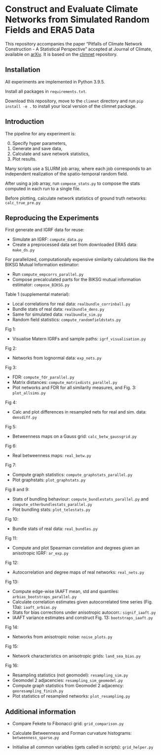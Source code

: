 # Construct and Evaluate Climate Networks from Simulated Random Fields and ERA5 Data

This repository accompanies the paper “Pitfalls of Climate Network Construction - A Statistical Perspective” accepted at Journal of Climate, available on [arXiv](https://arxiv.org/pdf/2211.02888.pdf). It is based on the [climnet](https://github.com/mlcs/climnet) repository.

## Installation

All experiments are implemented in Python 3.9.5.

Install all packages in `requirements.txt`.

Download this repository, move to the `climnet` directory and run `pip install -e .` to install your local version of the climnet package.


## Introduction

The pipeline for any experiment is:

0)   Specify hyper parameters,
1)   Generate and save data,
2)   Calculate and save network statistics,
3)   Plot results.

Many scripts use a SLURM job array, where each job corresponds to an independent realization of the spatio-temporal random field.

After using a job array, run `compose_stats.py` to compose the stats computed in each run to a single file.

Before plotting, calculate network statistics of ground truth networks: `calc_true_pre.py`


## Reproducing the Experiments

First generate and IGRF data for reuse:
- Simulate an IGRF: `compute_data.py`
- Create a preprocessed data set from downloaded ERA5 data: `make_ds.py`

For parallelized, computationally expensive similarity calculations like the BIKSG Mutual Information estimator:
- Run `compute_empcorrs_parallel.py`
- Compose precalculated parts for the BIKSG mutual information estimator: `compose_BIKSG.py`

Table 1 (supplemental material):
- Local correlations for real data: `realbundle_corrinball.py`
- Bundle stats of real data: `realbundle_dens.py`
- Same for simulated data: `realbundle_sim.py`
- Random field statistics: `compute_randomfieldstats.py`

Fig 1:
- Visualise Matern IGRFs and sample paths: `igrf_visualisation.py`

Fig 2:
- Networks from lognormal data: `exp_nets.py`

Fig 3:
- FDR: `compute_fdr_parallel.py`
- Matrix distances: `compute_matrixdists_parallel.py`
- Plot networks and FDR for all similarity measures, and Fig. 3: `plot_allsims.py`

Fig 4:
- Calc and plot differences in resampled nets for real and sim. data: `densdiff.py`

Fig 5:
- Betweenness maps on a Gauss grid: `calc_betw_gaussgrid.py`

Fig 6:
- Real betweenness maps: `real_betw.py`

Fig 7:
- Compute graph statistics: `compute_graphstats_parallel.py`
- Plot graphstats: `plot_graphstats.py`

Fig 8 and 9:
- Stats of bundling behaviour: `compute_bundlestats_parallel.py` and `compute_otherbundlestats_parallel.py`
- Plot bundling stats: `plot_telestats.py`

Fig 10:
- Bundle stats of real data: `real_bundles.py`

Fig 11: 
- Compute and plot Spearman correlation and degrees given an anisotropic IGRF: `ar_exp.py`

Fig 12:
- Autocorrelation and degree maps of real networks: `real_nets.py`

Fig 13:
- Compute edge-wise IAAFT mean, std and quantiles: `arbias_bootstraps_parallel.py`
- Calculate correlation estimates given autocorrelated time series (Fig. 13a): `iaaft_arbias.py`
- Stats for bias corrections under anisotropic autocorr.: `signif_iaaft.py`
- IAAFT variance estimates and construct Fig. 13: `bootstraps_iaaft.py`

Fig 14:
- Networks from anisotropic noise: `noise_plots.py`



Fig 15:
- Network characteristics on anisotropic grids: `land_sea_bias.py`

Fig 16:
- Resampling statistics (not geomodel): `resampling_sim.py`
- Geomodel 2 adjacencies: `resampling_sim_geomodel.py`
- Compute graph statistics from Geomodel 2 adjacency: `georesampling_finish.py`
- Plot statistics of resampled networks: `plot_resampling.py`


## Additional information
- Compare Fekete to Fibonacci grid: `grid_comparison.py`


- Calculate Betweenness and Forman curvature histograms: `betweenness_sparse.py`


- Initialise all common variables (gets called in scripts): `grid_helper.py`
